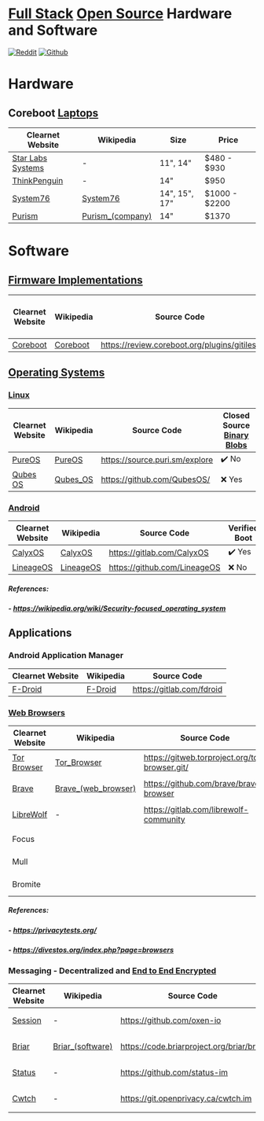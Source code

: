 
  
# [Full Stack](https://wikipedia.org/wiki/Solution_stack) [Open Source](https://wikipedia.org/wiki/Open_source) Hardware and Software

[![Reddit](https://www.redditstatic.com/desktop2x/img/favicon/favicon-32x32.png)](https://reddit.com/r/FullStackOpenSource/) [![Github](https://github.githubassets.com/favicons/favicon-dark.png)](https://github.com/crftbt/FullStackOpenSource/)

# Hardware

## Coreboot [Laptops](https://wikipedia.org/wiki/Laptop)

| Clearnet Website | Wikipedia | Size | Price |
| - | - | - | - |
| [Star Labs Systems](https://us.starlabs.systems/) | - | 11", 14" | $480 - $930 |
| [ThinkPenguin](https://www.thinkpenguin.com/) | - | 14" | $950 |
| [System76](https://system76.com/) | [System76](https://wikipedia.org/wiki/System76) | 14", 15", 17" | $1000 - $2200 |
| [Purism](https://puri.sm/) | [Purism_(company)](https://wikipedia.org/wiki/Purism_(company)) | 14" | $1370 |

# Software

## [Firmware Implementations](https://wikipedia.org/wiki/Firmware)

| Clearnet Website | Wikipedia | Source Code | Closed Source [Binary Blobs](https://wikipedia.org/wiki/Binary_blob) |
| - | - | - | - |
| [Coreboot](https://coreboot.org/) | [Coreboot](https://wikipedia.org/wiki/Coreboot) | https://review.coreboot.org/plugins/gitiles/ | :x: Yes  |

## [Operating Systems](https://wikipedia.org/wiki/Operating_system)
### [Linux](https://wikipedia.org/wiki/Linux)

| Clearnet Website | Wikipedia | Source Code | Closed Source [Binary Blobs](https://wikipedia.org/wiki/Binary_blob) |
| - | - | - | - |
| [PureOS](https://pureos.net/) | [PureOS](https://wikipedia.org/wiki/PureOS) | https://source.puri.sm/explore | :heavy_check_mark: No |
| [Qubes OS](https://qubes-os.org/) | [Qubes_OS](https://wikipedia.org/wiki/Qubes_OS) | https://github.com/QubesOS/ | :x: Yes |

### [Android](https://wikipedia.org/wiki/Android_(operating_system))

| Clearnet Website | Wikipedia | Source Code | Verified Boot |
| - | - | - | - |
| [CalyxOS](https://calyxos.org/) | [CalyxOS](https://wikipedia.org/wiki/CalyxOS) | https://gitlab.com/CalyxOS | :heavy_check_mark: Yes |
| [LineageOS](https://www.lineageos.org/) | [LineageOS](https://wikipedia.org/wiki/LineageOS) | https://github.com/LineageOS | :x: No

##### References:
##### - https://wikipedia.org/wiki/Security-focused_operating_system

## Applications

### Android Application Manager

| Clearnet Website | Wikipedia | Source Code |
| - | - | - |
| [F-Droid](https://f-droid.org/) | [F-Droid](https://en.wikipedia.org/wiki/F-Droid) | https://gitlab.com/fdroid |

### [Web Browsers](https://wikipedia.org/wiki/Web_browser)

| Clearnet Website | Wikipedia | Source Code | [Engine](https://wikipedia.org/wiki/Browser_engine) | Linux | Android | F-Droid |
| - | - | - | - | - | - | - |
| [Tor Browser](https://www.torproject.org/) | [Tor_Browser](https://wikipedia.org/wiki/Tor_(network)#Tor_Browser) | https://gitweb.torproject.org/tor-browser.git/ | [Mozilla](https://wikipedia.org/wiki/Mozilla) [Gecko](https://wikipedia.org/wiki/Gecko_(software)) | :heavy_check_mark: Yes | :heavy_check_mark: Yes | Yes |
| [Brave](https://brave.com/) | [Brave_(web_browser)](https://wikipedia.org/wiki/Brave_(web_browser))| https://github.com/brave/brave-browser | Google [Blink](https://wikipedia.org/wiki/Blink_(browser_engine)) |:heavy_check_mark: Yes | :heavy_check_mark: Yes | :x: No |
| [LibreWolf](https://librewolf.net/) | - | https://gitlab.com/librewolf-community | [Mozilla](https://wikipedia.org/wiki/Mozilla) [Gecko](https://wikipedia.org/wiki/Gecko_(software)) |:heavy_check_mark: Yes | :x: No | :x: No |
| Focus | | | [Mozilla](https://wikipedia.org/wiki/Mozilla) [Gecko](https://wikipedia.org/wiki/Gecko_(software)) |
| Mull | | | [Mozilla](https://wikipedia.org/wiki/Mozilla) [Gecko](https://wikipedia.org/wiki/Gecko_(software)) |
| Bromite | | | Google [Blink](https://wikipedia.org/wiki/Blink_(browser_engine)) |

##### References: 
##### - https://privacytests.org/ 
##### - https://divestos.org/index.php?page=browsers

### Messaging - Decentralized and [End to End Encrypted](https://wikipedia.org/wiki/End-to-end_encryption)

| Clearnet Website | Wikipedia | Source Code | Cryptography | Protocol | Network | Linux | Android | F-Droid | Offline Cache | Last Audited |
| - | - | - | - | - | - | - | - | - | - | - |
| [Session](https://getsession.org/) | - | https://github.com/oxen-io | [Libsodium](https://github.com/jedisct1/libsodium) | [Session](https://getsession.org/blog/session-protocol-technical-information) DRA | [Oxen](https://oxen.io/) | :heavy_check_mark: Yes | :heavy_check_mark: Yes | [Yes](https://fdroid.getsession.org/) | | [2021.05.04](https://blog.quarkslab.com/resources/2021-05-04_audit-of-session-secure-messaging-application/20-08-Oxen-REP-v1.4.pdf) |
| [Briar](https://briarproject.org/) | [Briar_(software)](https://wikipedia.org/wiki/Briar_(software)) | https://code.briarproject.org/briar/briar | | P2P | Bluetooh/WiFi/Tor | :x: No | :heavy_check_mark: Yes | :heavy_check_mark: [Yes](https://f-droid.org/en/packages/org.briarproject.briar.android/) | | [2017.03.20](https://briarproject.org/news/2017-beta-released-security-audit/) |
| [Status](https://status.im/) | - | https://github.com/status-im | | Waku P2P | | :heavy_check_mark: Yes | :heavy_check_mark: Yes | :heavy_check_mark: [Yes](https://f-droid.org/packages/im.status.ethereum/) | 30 Days | [2019.09](https://github.com/status-im/status-security#audits)
| [Cwtch](https://cwtch.im/) | - | https://git.openprivacy.ca/cwtch.im | | Cwtch | [Tor](https://wikipedia.org/wiki/Tor_(network)) | :heavy_check_mark: Yes | :heavy_check_mark: Yes | :x: No |
